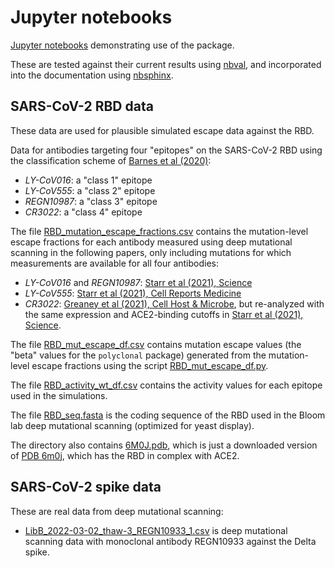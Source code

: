 # Jupyter notebooks

[Jupyter notebooks](https://jupyter.org/) demonstrating use of the package.

These are tested against their current results using [nbval](https://nbval.readthedocs.io), and incorporated into the documentation using [nbsphinx](https://nbsphinx.readthedocs.io/).

## SARS-CoV-2 RBD data
These data are used for plausible simulated escape data against the RBD.

Data for antibodies targeting four "epitopes" on the SARS-CoV-2 RBD using the classification scheme of [Barnes et al (2020)](https://www.nature.com/articles/s41586-020-2852-1):
 - *LY-CoV016*: a "class 1" epitope
 - *LY-CoV555*: a "class 2" epitope
 - *REGN10987*: a "class 3" epitope
 - *CR3022*: a "class 4" epitope

The file [RBD_mutation_escape_fractions.csv](RBD_mutation_escape_fractions.csv) contains the mutation-level escape fractions for each antibody measured using deep mutational scanning in the following papers, only including mutations for which measurements are available for all four antibodies:
  - *LY-CoV016* and *REGN10987*: [Starr et al (2021), Science](https://science.sciencemag.org/content/371/6531/850)
  - *LY-CoV555*: [Starr et al (2021), Cell Reports Medicine](https://doi.org/10.1016/j.xcrm.2021.100255)
  - *CR3022*: [Greaney et al (2021), Cell Host & Microbe](https://www.sciencedirect.com/science/article/pii/S1931312820306247), but re-analyzed with the same expression and ACE2-binding cutoffs in [Starr et al (2021), Science](https://science.sciencemag.org/content/371/6531/850).

The file [RBD_mut_escape_df.csv](RBD_mut_escape_df.csv) contains mutation escape values (the "beta" values for the ``polyclonal`` package) generated from the mutation-level escape fractions using the script [RBD_mut_escape_df.py](RBD_mut_escape_df.py).

The file [RBD_activity_wt_df.csv](RBD_activity_wt_df.csv) contains the activity values for each epitope used in the simulations.

The file [RBD_seq.fasta](RBD_seq.fasta) is the coding sequence of the RBD used in the Bloom lab deep mutational scanning (optimized for yeast display).

The directory also contains [6M0J.pdb](6M0J.pdb), which is just a downloaded version of [PDB 6m0j](https://www.rcsb.org/structure/6M0J), which has the RBD in complex with ACE2.

## SARS-CoV-2 spike data
These are real data from deep mutational scanning:

 - [LibB_2022-03-02_thaw-3_REGN10933_1.csv](LibB_2022-03-02_thaw-3_REGN10933_1.csv) is deep mutational scanning data with monoclonal antibody REGN10933 against the Delta spike.
